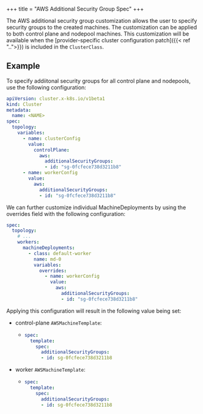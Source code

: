 +++
title = "AWS Additional Security Group Spec"
+++

The AWS additional security group customization allows the user to specify security groups to the created machines.
The customization can be applied to both control plane and nodepool machines.
This customization will be available when the
[provider-specific cluster configuration patch]({{< ref "..">}}) is included in the `ClusterClass`.

## Example

To specify addiitonal security groups for all control plane and nodepools, use the following configuration:

```yaml
apiVersion: cluster.x-k8s.io/v1beta1
kind: Cluster
metadata:
  name: <NAME>
spec:
  topology:
    variables:
      - name: clusterConfig
        value:
          controlPlane:
            aws:
              additionalSecurityGroups:
              - id: "sg-0fcfece738d3211b8"
      - name: workerConfig
        value:
          aws:
            additionalSecurityGroups:
            - id: "sg-0fcfece738d3211b8"
```

We can further customize individual MachineDeployments by using the overrides field with the following configuration:

```yaml
spec:
  topology:
    # ...
    workers:
      machineDeployments:
        - class: default-worker
          name: md-0
          variables:
            overrides:
              - name: workerConfig
                value:
                  aws:
                    additionalSecurityGroups:
                    - id: "sg-0fcfece738d3211b8"
```

Applying this configuration will result in the following value being set:

- control-plane `AWSMachineTemplate`:

  - ```yaml
    spec:
      template:
        spec:
          additionalSecurityGroups:
          - id: sg-0fcfece738d3211b8
    ```

- worker `AWSMachineTemplate`:

  - ```yaml
    spec:
      template:
        spec:
          additionalSecurityGroups:
          - id: sg-0fcfece738d3211b8
    ```
